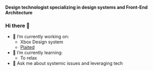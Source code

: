 **Design technologist specializing in design systems and Front-End Architecture**

### Hi there 👋
- 🔭 I’m currently working on:
  - Xbox Design system
  - [Plaited](https://github.com/plaited)
- 🌱 I’m currently learning: 
  - To relax
- 💬 Ask me about systemic issues and leveraging tech

<!--
**EdwardIrby/edwardirby** is a ✨ _special_ ✨ repository because its `README.md` (this file) appears on your GitHub profile.

Here are some ideas to get you started:

- 🔭 I’m currently working on ...
- 🌱 I’m currently learning ...
- 👯 I’m looking to collaborate on ...
- 🤔 I’m looking for help with ...
- 💬 Ask me about ...
- 📫 How to reach me: ...
- 😄 Pronouns: ...
- ⚡ Fun fact: ...
-->
